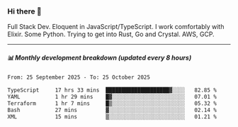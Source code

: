 ### Hi there 👋

Full Stack Dev. Eloquent in JavaScript/TypeScript. I work comfortably with Elixir. Some Python. Trying to get into Rust, Go and Crystal. AWS, GCP.

***

##### 📊 Monthly development breakdown (updated every 8 hours)

<!--START_SECTION:waka-->

```txt
From: 25 September 2025 - To: 25 October 2025

TypeScript     17 hrs 33 mins  ████████████████████▓░░░░   82.85 %
YAML           1 hr 29 mins    █▓░░░░░░░░░░░░░░░░░░░░░░░   07.01 %
Terraform      1 hr 7 mins     █▒░░░░░░░░░░░░░░░░░░░░░░░   05.32 %
Bash           27 mins         ▓░░░░░░░░░░░░░░░░░░░░░░░░   02.14 %
XML            15 mins         ▒░░░░░░░░░░░░░░░░░░░░░░░░   01.21 %
```

<!--END_SECTION:waka-->
